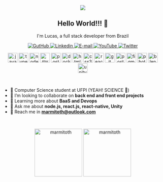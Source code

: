 <p align='center'>
    <img src='https://www.powersonic.com.br/downloads/gifs/others/screen01.gif' />
</p>

<h2 align='center'>Hello World!!! 👋</h2>
<p align='center'>I'm Lucas, a full stack developer from Brazil</p>

<p align='center'>
    <a href="https://github.com/marmitoTH" target="_blank" >
        <img alt="GutHub" src="https://img.shields.io/badge/GitHub--%23F8952D?style=social&logo=github">
    </a>
    <a href="https://www.linkedin.com/in/lucas-rodrigues-985918197/" target="_blank" >
        <img alt="Linkedin" src="https://img.shields.io/badge/LinkedIn--%23F8952D?style=social&logo=linkedin">
    </a>
    <a href="mailto:marmitoth@outlook.com" target="_blank" >
        <img alt="E-mail" src="https://img.shields.io/badge/Email--%23F8952D?style=social&logo=gmail">
    </a>
    <a href="https://www.youtube.com/channel/UC68qKjP7l6weO5P7mmbSvPA" target="_blank" >
        <img alt="YouTube" src="https://img.shields.io/badge/YouTube--%23F8952D?style=social&logo=youtube">
    </a>
    <a href="https://twitter.com/marmitoTH" target="_blank" >
        <img alt="Twitter" src="https://img.shields.io/badge/Twitter--%23F8952D?style=social&logo=twitter">
    </a>
</p>

<p align='center'>
    <img src="https://devicons.github.io/devicon/devicon.git/icons/javascript/javascript-original.svg" alt="javascript"  width="30" height="30"/>
    <img src="https://devicons.github.io/devicon/devicon.git/icons/typescript/typescript-original.svg" alt="typescript"  width="30" height="30"/>
    <img src="https://devicons.github.io/devicon/devicon.git/icons/nodejs/nodejs-original.svg" alt="nodejs"  width="30" height="30"/>
    <img src="https://devicons.github.io/devicon/devicon.git/icons/mysql/mysql-original.svg" alt="mysql"  width="30" height="30"/>
    <img src="https://devicons.github.io/devicon/devicon.git/icons/postgresql/postgresql-original.svg" alt="postgresql"  width="30" height="30"/>
    <img src="https://devicons.github.io/devicon/devicon.git/icons/docker/docker-original.svg" alt="docker"  width="30" height="30"/>
    <img src="https://devicons.github.io/devicon/devicon.git/icons/html5/html5-original.svg" alt="html5"  width="30" height="30"/>
    <img src="https://devicons.github.io/devicon/devicon.git/icons/css3/css3-original.svg" alt="css3"  width="30" height="30"/>
    <img src="https://devicons.github.io/devicon/devicon.git/icons/react/react-original.svg" alt="react"  width="30" height="30"/>
    <img src="https://devicons.github.io/devicon/devicon.git/icons/git/git-original.svg" alt="git"  width="30" height="30"/>
    <img src="https://www.vectorlogo.zone/logos/getpostman/getpostman-icon.svg" alt="postman"  width="30" height="30"/>
    <img src="https://www.vectorlogo.zone/logos/figma/figma-icon.svg" alt="figma"  width="30" height="30"/>
    <img src="https://devicons.github.io/devicon/devicon.git/icons/photoshop/photoshop-plain.svg" alt="photoshop"  width="30" height="30"/>
    <img src="https://download.blender.org/branding/community/blender_community_badge_white.svg" alt="blender"  width="30" height="30"/>
    <img src="https://www.vectorlogo.zone/logos/unity3d/unity3d-icon.svg" alt="unity"  width="30" height="30"/>
</p>

</br>

- 📖 Computer Science student at UFPI (YEAH! SCIENCE 👊)
- 👯 I’m looking to collaborate on **back end and front end projects**
- 🌱 Learning more about **BaaS and Devops**
- 💬 Ask me about **node.js, react.js, react-native, Unity**
- 💌 Reach me in **marmitoth@outlook.com**

</br>

<p align="center" >
    <img src="https://github-readme-stats.vercel.app/api/top-langs?username=marmitoth&show_icons=true&theme=dracula&locale=en&layout=compact" alt="marmitoth" height="150" />
    <img src="https://github-readme-stats.vercel.app/api?username=marmitoth&show_icons=true&theme=dracula&locale=en" alt="marmitoth" height="150" />
</p>

